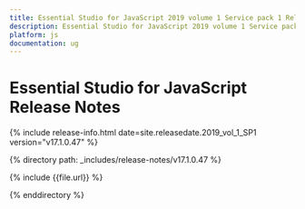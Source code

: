 ```yaml
---
title: Essential Studio for JavaScript 2019 volume 1 Service pack 1 Release Notes  
description: Essential Studio for JavaScript 2019 volume 1 Service pack 1 Release Notes  
platform: js
documentation: ug
---
```


# Essential Studio for JavaScript  Release Notes  

{% include release-info.html date=site.releasedate.2019_vol_1_SP1  version="v17.1.0.47" %} 


{% directory path: _includes/release-notes/v17.1.0.47 %}

{% include {{file.url}} %}

{% enddirectory %}